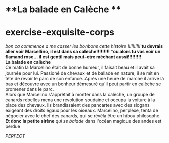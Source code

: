 
# **La balade en Calèche ** 

# exercise-exquisite-corps
*bon ca commence a me casser les bonbons cette histoire !!!!!!!!!!*
**tu devrais aller voir Marcellino, il est dans sa calèche!!!!!!!!!**
***ou alors tu vas voir un flamand rose... il est gentil mais peut-etre méchant aussi!!!!!!!!!**<br>
**La balade en calèche** <br>
Ce matin là Marcelino était de bonne humeur, il faisait beau et il avait sa journée pour lui.
Passioné de chevaux et de ballade en nature, il se mit en tête de revoir le parc de son enfance.
Après une heure de marche il arrive là bas et découvre avec un bonheur démesuré qu'il peut partir en calèche se promener dans le parc.<br>
Alors que Marcelino s'apprêtait à monter dans la calèche, un groupe de canards rebelles mena une révolution 
soudaine et occupa la voiture à la place des chevaux. Ils brandissaient des pancartes avec des slogans 
exigeant des droits égaux pour les oiseaux. Marcelino, perplexe, tenta de négocier avec le chef des canards, 
qui se révéla être un hibou philosophe.<br>
**Et donc la petite sirène** 
_qui se balade_
dans l'océan magique des andes est perdue

*PERFECT*
